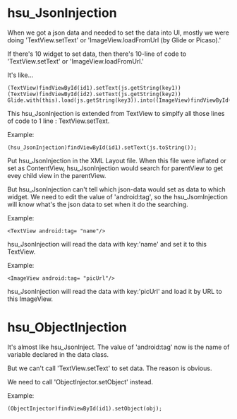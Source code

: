# hsu_JsonInjection
 
When we got a json data and needed to set the data into UI, mostly we were doing 'TextView.setText' or 'ImageView.loadFromUrl (by Glide or Picaso).'

If there's 10 widget to set data, then there's 10-line of code to 'TextView.setText' or 'ImageView.loadFromUrl.'

It's like...
```
(TextView)findViewById(id1).setText(js.getString(key1))
(TextView)findViewById(id2).setText(js.getString(key2))
Glide.with(this).load(js.getString(key3)).into((ImageView)findViewById(id3));
```

This hsu_JsonInjection is extended from TextView to simplfy all those lines of code to 1 line : TextView.setText.

Example:
```
(hsu_JsonInjection)findViewById(id1).setText(js.toString());
```

Put hsu_JsonInjection in the XML Layout file. When this file were inflated or set as ContentView, hsu_JsonInjection would search for parentView to get evey child view in the parentView.

But hsu_JsonInjection can't tell which json-data would set as data to which widget. We need to edit the value of 'android:tag', so the hsu_JsomInjection will know what's the json data to set when it do the searching.

Example:
```
<TextView android:tag= "name"/>
```
hsu_JsonInjection will read the data with key:'name' and set it to this TextView.

Example:
```
<ImageView android:tag= "picUrl"/>
```
hsu_JsonInjection will read the data with key:'picUrl' and load it by URL to this ImageView.





# hsu_ObjectInjection

It's almost like hsu_JsonInject. The value of 'android:tag' now is the name of variable declared in the data class.

But we can't call 'TextView.setText' to set data. The reason is obvious.

We need to call 'ObjectInjector.setObject' instead.

Example:
```
(ObjectInjector)findViewById(id1).setObject(obj);
```
